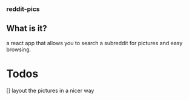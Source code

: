 ### reddit-pics

## What is it?

a react app that allows you to search a subreddit for pictures and easy browsing.

# Todos

[] layout the pictures in a nicer way
